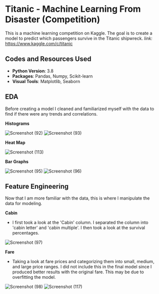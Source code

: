 # Titanic - Machine Learning From Disaster (Competition)
This is a machine learning competition on Kaggle. The goal is to create a model to predict which passengers survive in the Titanic shipwreck.
_link:_ https://www.kaggle.com/c/titanic 

## Codes and Resources Used
* **Python Version**: 3.8
* **Packages**: Pandas, Numpy, Scikit-learn
* **Visual Tools**: Matplotlib, Seaborn

## EDA
Before creating a model I cleaned and familiarized myself with the data to find if there were any trends and correlations.

**Histograms**

![Screenshot (92)](https://user-images.githubusercontent.com/91089401/153504811-f7155ae5-955d-489a-b27f-0b526eed961f.png)
![Screenshot (93)](https://user-images.githubusercontent.com/91089401/153504836-591536ba-8df3-4b24-8b1b-5e7db69c5f23.png)

**Heat Map**

![Screenshot (113)](https://user-images.githubusercontent.com/91089401/153505030-35a6c345-3e1e-4a5a-ab81-438854f0712a.png)

**Bar Graphs**

![Screenshot (95)](https://user-images.githubusercontent.com/91089401/153505188-03968d88-0a27-45e2-80cf-e08b0a3758d9.png)
![Screenshot (96)](https://user-images.githubusercontent.com/91089401/153505200-a3baeb9d-abfa-4942-8731-1c4aef158d77.png)

## Feature Engineering
Now that I am more familiar with the data, this is where I manipulate the data for modeling. 

**Cabin**
* I first took a look at the 'Cabin' column. I separated the column into 'cabin letter' and 'cabin multiple'. I then took a look at the survival percentages.  

![Screenshot (97)](https://user-images.githubusercontent.com/91089401/153506309-7c82c477-f396-4f0f-bf85-b10534ad7ad3.png)

**Fare**
* Taking a look at fare prices and categorizing them into small, medium, and large price ranges. I did not include this in the final model since I produced better results with the original fare. This may be due to overfitting the model. 

![Screenshot (98)](https://user-images.githubusercontent.com/91089401/153507811-e55def0a-eb7b-443a-bb36-a04bbe566817.png)
![Screenshot (117)](https://user-images.githubusercontent.com/91089401/153508041-2157844e-3d22-40a4-b37f-72765db32ecb.png)
